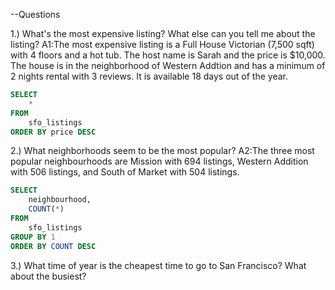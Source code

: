 --Questions

1.) What's the most expensive listing? What else can you tell me about the listing?
A1:The most expensive listing is a Full House Victorian (7,500 sqft) with 4 floors 
and a hot tub. The host name is Sarah and the price is $10,000. The house is in the 
neighborhood of Western Addtion and has a minimum of 2 nights rental with 3 reviews.
It is available 18 days out of the year. 

```SQL
SELECT
	*
FROM
	sfo_listings
ORDER BY price DESC
```

2.) What neighborhoods seem to be the most popular?
A2:The three most popular neighbourhoods are Mission with 694 listings, 
Western Addition with 506 listings, and South of Market with 504 listings.


```SQL
SELECT
	neighbourhood,
	COUNT(*)
FROM
	sfo_listings
GROUP BY 1
ORDER BY COUNT DESC
```

3.) What time of year is the cheapest time to go to San Francisco? What about the busiest?
